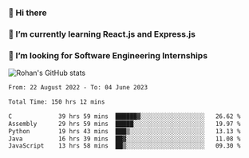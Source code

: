 ### 👋 Hi there 

<!--
**rohznmdev/rohznmdev** is a ✨ _special_ ✨ repository because its `README.md` (this file) appears on your GitHub profile.

Here are some ideas to get you started:

- 🔭 I’m currently working on ...
- 🌱 I’m currently learning Ruby and Ruby on Rails
- 👯 I’m looking to collaborate on ...
- 🤔 I’m looking for help with ...
- 💬 Ask me about ...
- 📫 How to reach me: ...
- 😄 Pronouns: ...
- ⚡ Fun fact: ...
-->
### 🌱 I’m currently learning React.js and Express.js
### 🤔 I’m looking for Software Engineering Internships
![Rohan's GitHub stats](https://github-readme-stats.vercel.app/api?username=rohznmdev&theme=dark&show_icons=true)

<!--START_SECTION:waka-->

```txt
From: 22 August 2022 - To: 04 June 2023

Total Time: 150 hrs 12 mins

C             39 hrs 59 mins  ██████▓░░░░░░░░░░░░░░░░░░   26.62 %
Assembly      29 hrs 59 mins  █████░░░░░░░░░░░░░░░░░░░░   19.97 %
Python        19 hrs 43 mins  ███▒░░░░░░░░░░░░░░░░░░░░░   13.13 %
Java          16 hrs 39 mins  ██▓░░░░░░░░░░░░░░░░░░░░░░   11.08 %
JavaScript    13 hrs 58 mins  ██▒░░░░░░░░░░░░░░░░░░░░░░   09.30 %
```

<!--END_SECTION:waka-->
